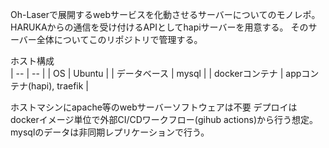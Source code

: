 
Oh-Laserで展開するwebサービスを化動させるサーバーについてのモノレポ。  
HARUKAからの通信を受け付けるAPIとしてhapiサーバーを用意する。
そのサーバー全体についてこのリポジトリで管理する。


ホスト構成  
| -- | -- |
| OS | Ubuntu |
| データベース | mysql |
| dockerコンテナ | appコンテナ(hapi), traefik |

ホストマシンにapache等のwebサーバーソフトウェアは不要
デプロイはdockerイメージ単位で外部CI/CDワークフロー(gihub actions)から行う想定。
mysqlのデータは非同期レプリケーションで行う。


<!-- ホスト要件 (廃止)
・クーロンの有効化
・仮想ホストの作成. AllowRewrite ALL 等を実行. コンテナへのポートフォワード設定

・ホストサーバーの任意の場所でこのリポジトリを展開
・composer install
・docker build -t image-name . 
・dockerコンテナ起動 -->
